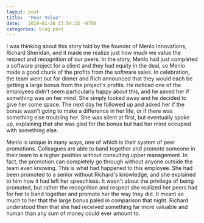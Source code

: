 ```yaml
---
layout: post
title:  "Peer Value"
date:   2019-01-28 13:54:15 -0700
categories: blog post
---
```


I was thinking about this story told by the founder of Menlo Innovations, Richard Sheridan, and it made me realize just how much we value the respect and recognition of our peers. In the story, Menlo had just completed a software project for a client and they had equity in the deal, so Menlo made a good chunk of the profits from the software sales. In celebration, the team went out for dinner and Rich announced that they would each be getting a large bonus from the project's profits. He noticed one of the employees didn't seem particularly happy about this, and he asked her if something was on her mind. She simply looked away and he decided to give her some space. The next day he followed up and asked her if the bonus wasn't going to make a difference in her life, or if there was something else troubling her. She was silent at first, but eventually spoke up, explaining that she was glad for the bonus but had her mind occupied with something else.

Menlo is unique in many ways, one of which is their system of peer promotions. Colleagues are able to band together and promote someone in their team to a higher position without consulting upper management. In fact, the promotion can completely go through without anyone outside the team even knowing. This is what had happened to this employee. She had been promoted to a senior without Richard's knowledge, and she explained to him how it had left her speechless. It wasn't about the privilege of being promoted, but rather the recognition and respect she realized her peers had for her to band together and promote her the way they did. It meant so much to her that the large bonus paled in comparison that night. Richard understood then that she had received something far more valuable and human than any sum of money could ever amount to.